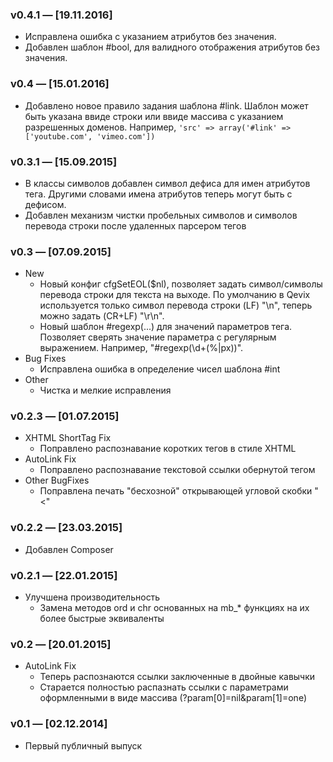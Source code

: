 ### v0.4.1 — [19.11.2016]
* Исправлена ошибка с указанием атрибутов без значения.
* Добавлен шаблон #bool, для валидного отображения атрибутов без значения.

### v0.4 — [15.01.2016]
* Добавлено новое правило задания шаблона #link. Шаблон может быть указана ввиде строки или ввиде массива с указанием разрешенных доменов. Например, `'src' => array('#link' => ['youtube.com', 'vimeo.com'])`

### v0.3.1 — [15.09.2015]
* В классы символов добавлен символ дефиса для имен атрибутов тега. Другими словами имена атрибутов теперь могут быть с дефисом.
* Добавлен механизм чистки пробельных символов и символов перевода строки после удаленных парсером тегов

### v0.3 — [07.09.2015]
* New
  * Новый конфиг cfgSetEOL($nl), позволяет задать символ/символы перевода строки для текста на выходе. По умолчанию в Qevix используется только символ перевода строки (LF) "\n", теперь можно задать (CR+LF) "\r\n".
  * Новый шаблон #regexp(...) для значений параметров тега. Позволяет сверять значение параметра с регулярным выражением. Например, "#regexp(\d+(%|px))".
* Bug Fixes
  * Исправлена ошибка в определение чисел шаблона #int
* Other
  * Чистка и мелкие исправления

### v0.2.3 — [01.07.2015]
* XHTML ShortTag Fix
  * Поправлено распознавание коротких тегов в стиле XHTML
* AutoLink Fix
  * Поправлено распознавание текстовой ссылки обернутой тегом
* Other BugFixes
  * Поправлена печать "бесхозной" открывающей угловой скобки "<"

### v0.2.2 — [23.03.2015]
* Добавлен Composer

### v0.2.1 — [22.01.2015]
* Улучшена производительность
  * Замена методов ord и chr основанных на mb_* функциях на их более быстрые эквиваленты

### v0.2 — [20.01.2015]
* AutoLink Fix
  * Теперь распознаются ссылки заключенные в двойные кавычки
  * Старается полностью распазнать ссылки с параметрами оформленными в виде массива (?param[0]=nil&param[1]=one)

### v0.1 — [02.12.2014]
* Первый публичный выпуск
